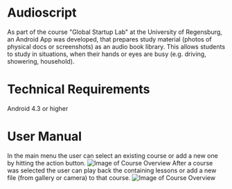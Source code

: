 # Audioscript
 As part of the course "Global Startup Lab" at the University of Regensburg, an Android App was developed, that prepares study material (photos of physical docs or screenshots) as an audio book library. This allows students to study in situations, when their hands or eyes are busy (e.g. driving, showering, household).

# Technical Requirements
Android 4.3 or higher

# User Manual
In the main menu the user can select an existing course or add a new one by hitting the action button.
![Image of Course Overview](sreenshots/Course_Overview.png)
After a course was selected the user can play back the containing lessons or add a new file (from gallery or camera) to that course.
![Image of Course Overview](sreenshots/Player_Lecture_List.png)
